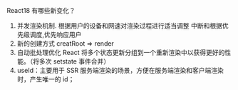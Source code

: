 React18 有哪些新变化？
1. 并发渲染机制. 根据用户的设备和网速对渲染过程进行适当调整 中断和根据优先级调度,优先响应用户
2. 新的创建方式 creatRoot => render
3. 自动批处理优化 React 将多个状态更新分组到一个重新渲染中以获得更好的性能。（将多次 setstate 事件合并）
4. useId：主要用于 SSR 服务端渲染的场景，方便在服务端渲染和客户端渲染时，产生唯一的 id；